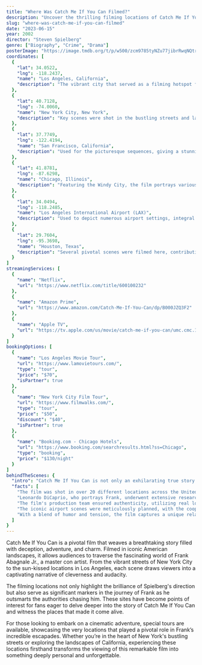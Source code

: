 ```yaml
---
title: "Where Was Catch Me If You Can Filmed?"
description: "Uncover the thrilling filming locations of Catch Me If You Can, where the escapades of Frank Abagnale Jr. unfold against a backdrop of stunning landscapes and iconic cityscapes."
slug: "where-was-catch-me-if-you-can-filmed"
date: "2023-06-15"
year: 2002
director: "Steven Spielberg"
genre: ["Biography", "Crime", "Drama"]
posterImage: "https://image.tmdb.org/t/p/w500/zcm9785tyNZu77jibrRwqNQtrds.jpg"
coordinates: [
  { 
    "lat": 34.0522, 
    "lng": -118.2437, 
    "name": "Los Angeles, California", 
    "description": "The vibrant city that served as a filming hotspot for various scenes, showcasing its iconic skyline."
  },
  { 
    "lat": 40.7128, 
    "lng": -74.0060, 
    "name": "New York City, New York", 
    "description": "Key scenes were shot in the bustling streets and landmarks of NYC, representing Frank's ambitious escapes."
  },
  { 
    "lat": 37.7749, 
    "lng": -122.4194, 
    "name": "San Francisco, California", 
    "description": "Used for the picturesque sequences, giving a stunning backdrop to Frank’s con artist antics."
  },
  { 
    "lat": 41.8781, 
    "lng": -87.6298, 
    "name": "Chicago, Illinois", 
    "description": "Featuring the Windy City, the film portrays various chase scenes that add to the tension and excitement."
  },
  { 
    "lat": 34.0494, 
    "lng": -118.2485, 
    "name": "Los Angeles International Airport (LAX)", 
    "description": "Used to depict numerous airport settings, integral to Frank's escapes across state lines."
  },
  { 
    "lat": 29.7604, 
    "lng": -95.3698, 
    "name": "Houston, Texas", 
    "description": "Several pivotal scenes were filmed here, contributing to the authentic feel of Frank's journey."
  }
]
streamingServices: [
  {
    "name": "Netflix",
    "url": "https://www.netflix.com/title/600100232"
  },
  {
    "name": "Amazon Prime",
    "url": "https://www.amazon.com/Catch-Me-If-You-Can/dp/B000JZQ3F2"
  },
  {
    "name": "Apple TV",
    "url": "https://tv.apple.com/us/movie/catch-me-if-you-can/umc.cmc.1hedq1eiqc73dk1inp4zep38k"
  }
]
bookingOptions: [
  {
    "name": "Los Angeles Movie Tour",
    "url": "https://www.lamovietours.com/",
    "type": "tour",
    "price": "$70",
    "isPartner": true
  },
  {
    "name": "New York City Film Tour",
    "url": "https://www.filmwalks.com/",
    "type": "tour",
    "price": "$50",
    "discount": "$40",
    "isPartner": true
  },
  {
    "name": "Booking.com - Chicago Hotels",
    "url": "https://www.booking.com/searchresults.html?ss=Chicago",
    "type": "booking",
    "price": "$130/night"
  }
]
behindTheScenes: {
  "intro": "Catch Me If You Can is not only an exhilarating true story of con artistry; it also serves as a visual spectacle showcasing iconic American landscapes and cities. Directed by Steven Spielberg, this film illustrates the life of Frank Abagnale Jr. using diverse filming locations that encapsulate the essence of his adventures.",
  "facts": [
    "The film was shot in over 20 different locations across the United States, including several major cities that played a crucial role in Frank's story.",
    "Leonardo DiCaprio, who portrays Frank, underwent extensive research to embody the character convincingly, including studying Abagnale's mannerisms.",
    "The film's production team ensured authenticity, utilizing real locations that added depth to the narrative's credibility.",
    "The iconic airport scenes were meticulously planned, with the cooperation of various airport authorities to recreate the intense chases.",
    "With a blend of humor and tension, the film captures a unique relationship between the cat-and-mouse game of Frank and FBI agent Carl Hanratty, played by Tom Hanks."
  ]
}
---
```


<CatchMeIfYouCanGuide />

Catch Me If You Can is a pivotal film that weaves a breathtaking story filled with deception, adventure, and charm. Filmed in iconic American landscapes, it allows audiences to traverse the fascinating world of Frank Abagnale Jr., a master con artist. From the vibrant streets of New York City to the sun-kissed locations in Los Angeles, each scene draws viewers into a captivating narrative of cleverness and audacity.

The filming locations not only highlight the brilliance of Spielberg's direction but also serve as significant markers in the journey of Frank as he outsmarts the authorities chasing him. These sites have become points of interest for fans eager to delve deeper into the story of Catch Me If You Can and witness the places that made it come alive.

For those looking to embark on a cinematic adventure, special tours are available, showcasing the very locations that played a pivotal role in Frank’s incredible escapades. Whether you’re in the heart of New York's bustling streets or exploring the landscapes of California, experiencing these locations firsthand transforms the viewing of this remarkable film into something deeply personal and unforgettable.